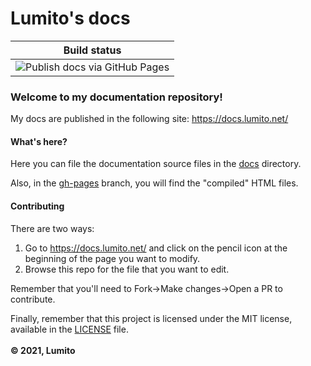 # Lumito's docs
| Build status |
|:-:|
| ![Publish docs via GitHub Pages](https://github.com/LumitoLuma/docs/workflows/Publish%20docs%20via%20GitHub%20Pages/badge.svg)|

### Welcome to my documentation repository!

My docs are published in the following site: https://docs.lumito.net/

#### What's here?

Here you can file the documentation source files in the [docs](https://github.com/LumitoLuma/docs/tree/master/docs) directory.

Also, in the [gh-pages](https://github.com/LumitoLuma/docs/tree/gh-pages) branch, you will find the "compiled" HTML files.

#### Contributing

There are two ways:

1. Go to https://docs.lumito.net/ and click on the pencil icon at the beginning of the page you want to modify.
2. Browse this repo for the file that you want to edit.

Remember that you'll need to Fork->Make changes->Open a PR to contribute.

Finally, remember that this project is licensed under the MIT license, available in the [LICENSE](https://github.com/LumitoLuma/docs/blob/master/LICENSE) file.
<br><br>
**© 2021, Lumito**
